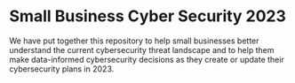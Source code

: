 # Small Business Cyber Security 2023
We have put together this repository to help small businesses better understand the current cybersecurity threat landscape and to help them make data-informed cybersecurity decisions as they create or update their cybersecurity plans in 2023. 




